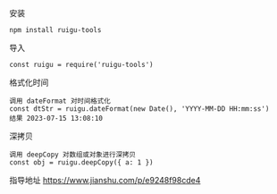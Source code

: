 安装
```
npm install ruigu-tools
```

导入
```
const ruigu = require('ruigu-tools')
```

格式化时间
```
调用 dateFormat 对时间格式化
const dtStr = ruigu.dateFormat(new Date(), 'YYYY-MM-DD HH:mm:ss')
结果 2023-07-15 13:08:10
```

深拷贝
```
调用 deepCopy 对数组或对象进行深拷贝
const obj = ruigu.deepCopy({ a: 1 })
```


指导地址
https://www.jianshu.com/p/e9248f98cde4
